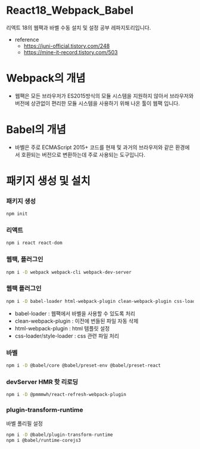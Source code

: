 # React18_Webpack_Babel

리엑트 18의 웹팩과 바벨 수동 설치 및 설정 공부 레파지토리입니다.

- reference
  - https://juni-official.tistory.com/248
  - https://mine-it-record.tistory.com/503

# Webpack의 개념

- 웹팩은 모든 브라우저가 ES2015방식의 모듈 시스템을 지원하지 않아서 브라우저와 버전에 상관없이 편리한 모듈 시스템을 사용하기 위해 나온 툴이 웹팩 입니다.

# Babel의 개념

- 바벨은 주로 ECMAScript 2015+ 코드를 현재 및 과거의 브라우저와 같은 환경에서 호환되는 버전으로 변환하는데 주로 사용되는 도구입니다.

# 패키지 생성 및 설치

### 패키지 생성

```bash
npm init
```

### 리액트

```bash
npm i react react-dom
```

### 웹팩, 플러그인

```bash
npm i -D webpack webpack-cli webpack-dev-server
```

### 웹팩 플러그인

```bash
npm i -D babel-loader html-webpack-plugin clean-webpack-plugin css-loader style-loader cross-env dotenv dotenv-webpack
```

- babel-loader : 웹팩에서 바벨을 사용할 수 있도록 처리
- clean-webpack-plugin : 이전에 번들된 파일 자동 삭제
- html-webpack-plugin : html 템플릿 설정
- css-loader/style-loader : css 관련 파일 처리

### 바벨

```bash
npm i -D @babel/core @babel/preset-env @babel/preset-react
```

### devServer HMR 핫 리로딩

```bash
npm i -D @pmmmwh/react-refresh-webpack-plugin
```

### plugin-transform-runtime

바벨 폴리필 설정

```bash
npm i -D @babel/plugin-transform-runtime
npm i @babel/runtime-corejs3
```
